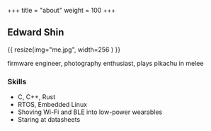 +++
title = "about"
weight = 100
+++

## Edward Shin

{{ resize(img="me.jpg", width=256 ) }}

firmware engineer, photography enthusiast, plays pikachu in melee

### Skills

* C, C++, Rust
* RTOS, Embedded Linux
* Shoving Wi-Fi and BLE into low-power wearables
* Staring at datasheets

